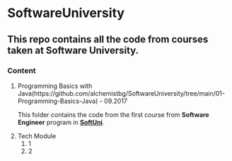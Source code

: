 # SoftwareUniversity

## This repo contains all the code from courses taken at Software University.

### Content
<ol>
<li>Programming Basics with Java(https://github.com/alchemistbg/SoftwareUniversity/tree/main/01-Programming-Basics-Java) - 09.2017

This folder contains the code from the first course from **Software Engineer** program in **[SoftUni](http://softuni.bg "Software University")**.

<li>Tech Module
<ol>
<li>1
<li>2
</ol>
</ol>
